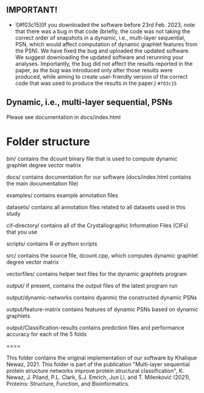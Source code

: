 ## IMPORTANT!
- ![#f03c15](If you downloaded the software before 23rd Feb. 2023, note that there was a bug in that code (briefly, the code was not taking the correct order of snapshots in a dynamic, i.e., multi-layer sequential, PSN, which would affect computation of dynamic graphlet features from the PSN). We have fixed the bug and uploaded the updated software. We suggest downloading the updated software and rerunning your analyses. Importantly, the bug did not affect the results reported in the paper, as the bug was introduced only after those results were produced, while aiming to create user-friendly version of the correct code that was used to produce the results in the paper.) `#f03c15`

## Dynamic, i.e., multi-layer sequential, PSNs

Please see documentation in docs/index.html


Folder structure
================

bin/ contains the dcount binary file that is used to compute dynamic graphlet degree vector matrix

docs/ contains documentation for our software (docs/index.html contains the main documentation file)

examples/ contains example annotation files

datasets/ contains all annotation files related to all datasets used in this study

cif-directory/ contains all of the Crystallographic Information Files (CIFs) that you use

scripts/ contains R or python scripts 

src/ contains the source file, dcount.cpp, which computes dynamic graphlet degree vector matrix 

vectorfiles/ contains helper text files for the dynamic graphlets program

output/ if present, contains the output files of the latest program run

output/dynamic-networks contains dyanmic the constructed dynamic PSNs

output/feature-matrix contains features of dynamic PSNs based on dynamic graphlets

output/Classification-results contains prediction files and performance accuracy for each of the 5 folds

====

This folder contains the original implementation of our software by Khalique Newaz, 2021. This folder is part of the publication "Multi-layer sequential protein structure networks improve protein structural classification", K. Newaz, J. Piland, P.L. Clark, S.J. Emrich, Jun Li, and T. Milenković (2021), Proteins: Structure, Function, and Bioinformatics.


